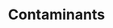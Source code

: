---
draft: true
title: Contaminants
nav: Contaminants
description: ""
facebook: FWSTNFO
tags:
    - Tennessee
    - 'Tennessee Ecological Services Field Office'
updated: 'August 27th, 2018'
---